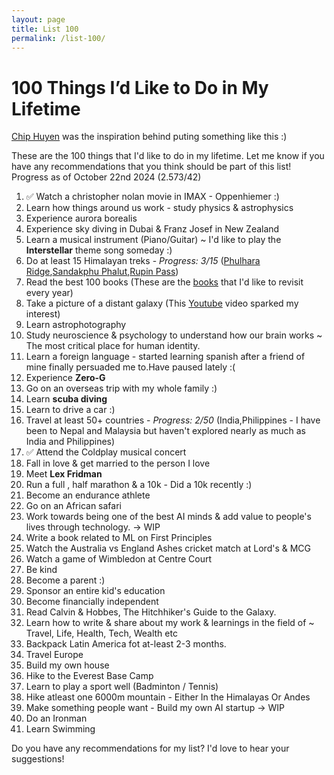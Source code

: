 ```yaml
---
layout: page
title: List 100
permalink: /list-100/
---
```


# 100 Things I’d Like to Do in My Lifetime

[Chip Huyen](https://huyenchip.com/) was the inspiration behind puting something like this :) 

These are the 100 things that I'd like to do in my lifetime. Let me know if you have any recommendations that you think should be part of this list!
Progress as of October  22nd 2024 (2.573/42)

1. ✅ Watch a christopher nolan movie in IMAX - Oppenhiemer :)  
2. Learn how things around us work - study physics & astrophysics
3. Experience aurora borealis
4. Experience sky diving in Dubai & Franz Josef in New Zealand
5. Learn a musical instrument (Piano/Guitar) ~ I'd like to play the **Interstellar** theme song someday :)
6. Do at least 15 Himalayan treks - *Progress: 3/15* ([Phulhara Ridge](https://indiahikes.com/phulara-ridge-trek),[Sandakphu Phalut](https://indiahikes.com/sandakphu-phalut),[Rupin Pass](https://indiahikes.com/rupin-pass))
8. Read the best 100 books (These are the [books](https://chaithanyak42.github.io/books/) that I'd like to revisit every year)
9. Take a picture of a distant galaxy (This [Youtube](https://www.youtube.com/watch?v=zKDe094o-Q8) video sparked my interest)
10. Learn astrophotography
11. Study neuroscience & psychology to understand how our brain works ~ The most critical place for human identity. 
12. Learn a foreign language - started learning spanish after a friend of mine finally persuaded me to.Have paused lately :( 
13. Experience **Zero-G**
14. Go on an overseas trip with my whole family :)
15. Learn **scuba diving**
16. Learn to drive a car :)
17. Travel at least 50+ countries - *Progress: 2/50* (India,Philippines - I have been to Nepal and Malaysia but haven't explored nearly as much as India and Philippines) 
18. ✅ Attend the Coldplay musical concert 
19. Fall in love & get married to the person I love
20. Meet **Lex Fridman**
21. Run a full , half  marathon & a 10k - Did a 10k recently :)
22. Become an endurance athlete 
23. Go on an African safari
24. Work towards being one of the best AI minds & add value to people's lives through technology. -> WIP
25. Write a book related to ML on First Principles
26. Watch the Australia vs England Ashes cricket match at Lord's & MCG
27. Watch a game of Wimbledon at Centre Court
28. Be kind
29. Become a parent :)
30. Sponsor an entire kid's education
31. Become financially independent
32. Read Calvin & Hobbes, The Hitchhiker's Guide to the Galaxy. 
33. Learn how to write & share about my work & learnings in the field of ~ Travel, Life, Health, Tech, Wealth etc
34. Backpack Latin America fot at-least 2-3 months. 
35. Travel Europe
36. Build my own house
37. Hike to the Everest Base Camp
38. Learn to play a sport well (Badminton / Tennis)
39. Hike atleast one 6000m mountain - Either In the Himalayas Or Andes
40. Make something people want - Build my own AI startup -> WIP
41. Do an Ironman
42. Learn Swimming


<!-- Add more items to reach 100 -->

Do you have any recommendations for my list? I'd love to hear your suggestions!

